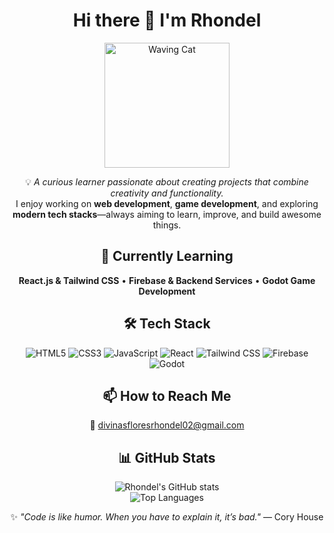 <div align="center">

# Hi there 👋 I'm Rhondel  
<img src="https://media.giphy.com/media/JIX9t2j0ZTN9S/giphy.gif" width="200" alt="Waving Cat">

💡 *A curious learner passionate about creating projects that combine creativity and functionality.*  
I enjoy working on **web development**, **game development**, and exploring **modern tech stacks**—always aiming to learn, improve, and build awesome things.

## 🌱 Currently Learning
**React.js & Tailwind CSS** • **Firebase & Backend Services** • **Godot Game Development**

## 🛠 Tech Stack

![HTML5](https://img.shields.io/badge/HTML5-E34F26?style=for-the-badge&logo=html5&logoColor=white)
![CSS3](https://img.shields.io/badge/CSS3-1572B6?style=for-the-badge&logo=css3&logoColor=white)
![JavaScript](https://img.shields.io/badge/JavaScript-F7DF1E?style=for-the-badge&logo=javascript&logoColor=black)
![React](https://img.shields.io/badge/React-61DAFB?style=for-the-badge&logo=react&logoColor=black)
![Tailwind CSS](https://img.shields.io/badge/Tailwind_CSS-38B2AC?style=for-the-badge&logo=tailwind-css&logoColor=white)
![Firebase](https://img.shields.io/badge/Firebase-FFCA28?style=for-the-badge&logo=firebase&logoColor=black)
![Godot](https://img.shields.io/badge/Godot-478CBF?style=for-the-badge&logo=godot-engine&logoColor=white)

## 📫 How to Reach Me
📧 [divinasfloresrhondel02@gmail.com](mailto:divinasfloresrhondel02@gmail.com)

## 📊 GitHub Stats
![Rhondel's GitHub stats](https://github-readme-stats.vercel.app/api?username=rhondeldi&show_icons=true&theme=tokyonight)  
![Top Languages](https://github-readme-stats.vercel.app/api/top-langs/?username=rhondeldi&layout=compact&theme=tokyonight)

✨ *"Code is like humor. When you have to explain it, it’s bad."* — Cory House

</div>
